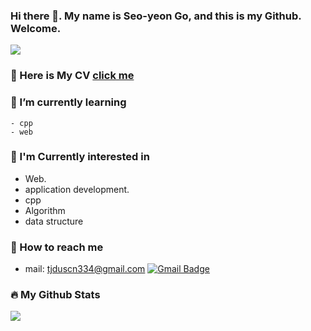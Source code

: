 <!--
**SEOYEONGO/SEOYEONGO** is a ✨ _special_ ✨ repository because its `README.md` (this file) appears on your GitHub profile.
[![Hits](https://hits.seeyoufarm.com/api/count/incr/badge.svg?url=https%3A%2F%2Fgithub.com%2FSEOYEONGO&count_bg=%2379C83D&title_bg=%23555555&icon=&icon_color=%23E7E7E7&title=hits&edge_flat=false)](https://hits.seeyoufarm.com)
Here are some ideas to get you started:

- 🔭 I’m currently working on ...
- 🌱 I’m currently learning ...
- 👯 I’m looking to collaborate on ...
- 🤔 I’m looking for help with ...
- 💬 Ask me about ...
- 📫 How to reach me: ...
- 😄 Pronouns: ...
- ⚡ Fun fact: ...
-->

### Hi there 👋. My name is Seo-yeon Go, and this is my Github. Welcome.  

![](https://img.shields.io/badge/github-GIVEME--STAR-red?style=flat-square)


### 📄 Here is My CV [click me](Resume.pdf)
    
    
### 🌱 I’m currently learning
    - cpp
    - web
    
    
### 📌 I'm Currently interested in
- Web.
- application development.
- cpp
- Algorithm
- data structure



### 💌 How to reach me
- mail: tjduscn334@gmail.com
[![Gmail Badge](https://img.shields.io/badge/Gmail-d14836?style=flat-square&logo=Gmail&logoColor=white&link=mailto:tjduscn334@gmail.com)](mailto:tjduscn334@gmail.com)


### 🔥 My Github Stats
![](https://github-readme-stats.vercel.app/api?username=seoyeongo&show_icons=true&hide_border=False)



